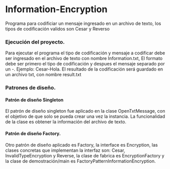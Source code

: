 # Information-Encryption

Programa para codificiar un mensaje ingresado en un archivo de texto, los tipos de codificación validos son Cesar y Reverso 

### Ejecución del proyecto. 

Para ejecutar el programa  el tipo de codificación y mensaje a codificar debe ser ingresado en el archivo de texto con nombre Information.txt, El formato debe ser primero el tipo de codificación y despues el mensaje separado por un -. Ejemplo: Cesar-Hola. 
El resultado de la codificación será guardado en un archivo txt, con nombre result.txt

### Patrones de diseño. 

#### Patrón de diseño Singleton 

El patrón de diseño singleton fue aplicado en la clase OpenTxtMessage, con el objetivo de que solo se pueda crear una vez la instancia. La funcionalidad de la clase es obtener la información del archivo de texto. 

#### Patrón de diseño Factory. 

Otro patrón de diseño aplicado es  Factory, la interface es Encryption, las clases concretas que implementan la interfaz son: Cesar, InvalidTypeEncryption y Reverse, la clase de fabrica es EncryptionFactory y la clase de demostración/main es FactoryPatternInformationEncryption. 


